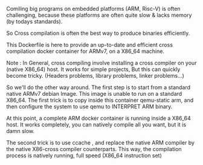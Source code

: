 Comiling big programs on embedded platforms (ARM, Risc-V) is often challenging, because these platforms are often quite slow & lacks memory (by todays standards).

So Cross compilation is often the best way to produce binaries efficiently. 

This Dockerfile is here to provide an up-to-date and efficient cross compilation docker container for ARMv7, on a X86_64 machine.


Note : In General, cross compiling involve installing a cross compiler on your (native X86_64)  host. It works for simple projects, But this can quickly become tricky.
(Headers problems, library problems, linker problems...)


So we'll do the other way around. The first step is to start from a standard native ARMv7 debian Image. This image is unable to run on a standard X86_64.
The first trick is to copy inside this container qemu-static arm, and then configure the system to use qemu to INTERPRET ARM binary.

At this point, a complete ARM docker container is running inside a X86_64 host. It works completely, you can natively compile all you want, but it is damn slow.

The second trick is to use ccache , and replace the native ARM compiler by the native X86-cross compiler counterparts. 
This way, the compilation process is natively running, full speed (X86_64 instruction set)


